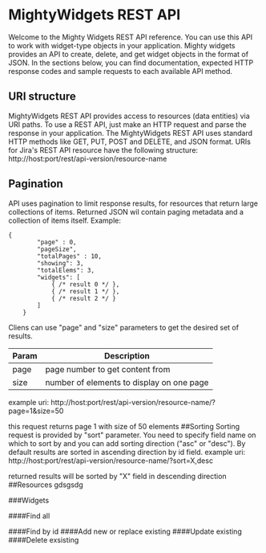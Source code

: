 # MightyWidgets REST API
Welcome to the Mighty Widgets REST API reference. You can use this API to work with widget-type objects in your application. Mighty widgets provides an API to create, delete, and get widget objects in the format of JSON.
In the sections below, you can find documentation, expected HTTP response codes and sample requests to each available API method.
## URI structure
MightyWidgets REST API provides access to resources (data entities) via URI paths. To use a REST API, just make an HTTP request and parse the response in your application. 
The MightyWidgets REST API uses standard HTTP methods like GET, PUT, POST and DELETE, and JSON format. URIs for Jira's REST API resource have the following structure:
    http://host:port/rest/api-version/resource-name
## Pagination
API uses pagination to limit response results, for resources that return large collections of items. Returned JSON wil contain paging metadata and a collection of items itself. Example:
```
{
        "page" : 0,
        "pageSize",
        "totalPages" : 10,
        "showing": 3,
        "totalElems": 3,
        "widgets": [
            { /* result 0 */ },
            { /* result 1 */ },
            { /* result 2 */ }
        ]
    }
```
Cliens can use "page" and "size" parameters to get the desired set of results.

Param | Description
------------ | -------------
page | page number to get content from
size | number of elements to display on one page

example uri:
    http://host:port/rest/api-version/resource-name/?page=1&size=50

this request returns page 1 with size of 50 elements
##Sorting
Sorting request is provided by "sort" parameter. You need to specify field name on which to sort by and you can add sorting direction ("asc" or "desc"). By default results are sorted in ascending direction by id field.
example uri:
    http://host:port/rest/api-version/resource-name/?sort=X,desc

returned results will be sorted by "X" field in descending direction
##Resources
gdsgsdg

###Widgets

####Find all

####Find by id
####Add new or replace existing
####Update existing
####Delete exsisting

